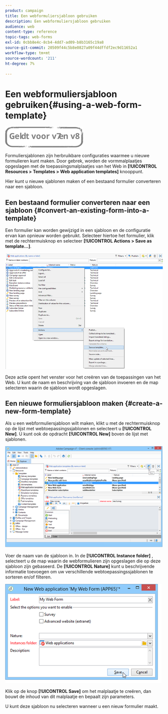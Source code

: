 ```yaml
---
product: campaign
title: Een webformuliersjabloon gebruiken
description: Een webformuliersjabloon gebruiken
audience: web
content-type: reference
topic-tags: web-forms
exl-id: 0cbb8e4c-8cb4-4dd7-ad09-b8b3165c19a8
source-git-commit: 20509f44c5b8e0827a09f44dffdf2ec9d11652a1
workflow-type: tm+mt
source-wordcount: '211'
ht-degree: 7%

---
```


# Een webformuliersjabloon gebruiken{#using-a-web-form-template}

![](../../assets/common.svg)

Formuliersjablonen zijn herbruikbare configuraties waarmee u nieuwe formulieren kunt maken. Door gebrek, worden de vormmalplaatjes opgeslagen met de toepassingsmalplaatjes van het Web in **[!UICONTROL Resources > Templates > Web application templates]** knooppunt.

Hier kunt u nieuwe sjablonen maken of een bestaand formulier converteren naar een sjabloon.

## Een bestaand formulier converteren naar een sjabloon {#convert-an-existing-form-into-a-template}

Een formulier kan worden gewijzigd in een sjabloon en de configuratie ervan kan opnieuw worden gebruikt. Selecteer hiertoe het formulier, klik met de rechtermuisknop en selecteer **[!UICONTROL Actions > Save as template...]**.

![](assets/s_ncs_admin_survey_saveastemplate.png)

Deze actie opent het venster voor het creëren van de toepassingen van het Web. U kunt de naam en beschrijving van de sjabloon invoeren en de map selecteren waarin de sjabloon wordt opgeslagen.

## Een nieuwe formuliersjabloon maken {#create-a-new-form-template}

Als u een webformuliersjabloon wilt maken, klikt u met de rechtermuisknop op de lijst met webtoepassingssjablonen en selecteert u **[!UICONTROL New]**. U kunt ook de opdracht **[!UICONTROL New]** boven de lijst met sjablonen.

![](assets/s_ncs_admin_survey_createtemplate.png)

Voer de naam van de sjabloon in. In de **[!UICONTROL Instance folder]** , selecteert u de map waarin de webformulieren zijn opgeslagen die op deze sjabloon zijn gebaseerd. De **[!UICONTROL Nature]** kunt u beschrijvende informatie toevoegen om uw verschillende webtoepassingssjablonen te sorteren en/of filteren.

![](assets/s_ncs_admin_survey_createtemplate_details.png)

Klik op de knop **[!UICONTROL Save]** om het malplaatje te creëren, dan bouwt de inhoud van dit malplaatje en bepaalt zijn parameters.

U kunt deze sjabloon nu selecteren wanneer u een nieuw formulier maakt.
